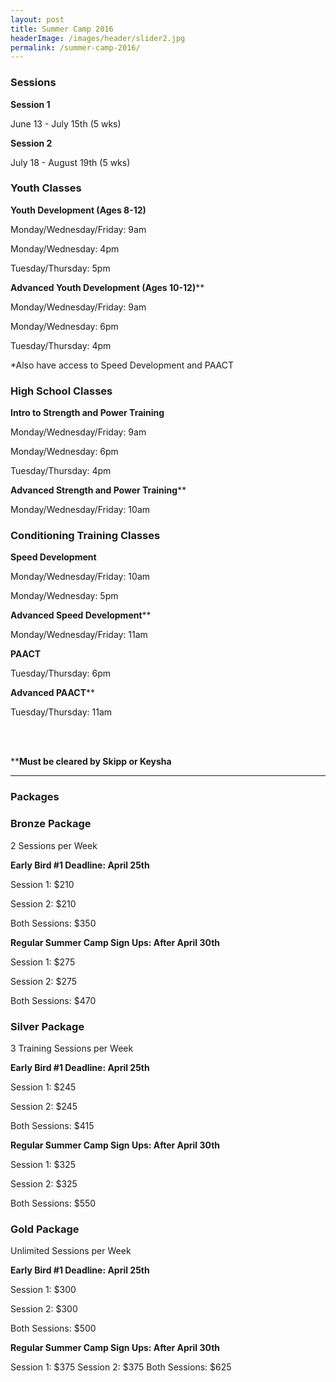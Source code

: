 ```yaml
---
layout: post
title: Summer Camp 2016
headerImage: /images/header/slider2.jpg
permalink: /summer-camp-2016/
---
```


### Sessions

**Session 1** 

June 13 - July 15th (5 wks)

**Session 2**

 July 18 - August 19th (5 wks)

### Youth Classes

**Youth Development (Ages 8-12)**

Monday/Wednesday/Friday: 9am 

Monday/Wednesday: 4pm

Tuesday/Thursday: 5pm

**Advanced Youth Development (Ages 10-12)****

Monday/Wednesday/Friday: 9am

Monday/Wednesday: 6pm

Tuesday/Thursday: 4pm

*Also have access to Speed Development and PAACT

### High School Classes
 
**Intro to Strength and Power Training**

Monday/Wednesday/Friday: 9am

Monday/Wednesday: 6pm

Tuesday/Thursday: 4pm

**Advanced Strength and Power Training****

Monday/Wednesday/Friday: 10am

### Conditioning Training Classes

**Speed Development**

Monday/Wednesday/Friday: 10am

Monday/Wednesday: 5pm

**Advanced Speed Development****

Monday/Wednesday/Friday: 11am

**PAACT**

Tuesday/Thursday: 6pm

**Advanced PAACT****

Tuesday/Thursday: 11am

<br />
<br />
  
  
****Must be cleared by Skipp or Keysha**

****

### Packages



### **Bronze Package**

2 Sessions per Week

**Early Bird #1 Deadline: April 25th**

Session 1: $210

Session 2: $210

Both Sessions: $350

**Regular Summer Camp Sign Ups: After April 30th**

Session 1: $275

Session 2: $275

Both Sessions: $470

### Silver Package

3 Training Sessions per Week

**Early Bird #1 Deadline: April 25th**

Session 1: $245

Session 2: $245

Both Sessions: $415

**Regular Summer Camp Sign Ups: After April 30th**

Session 1: $325

Session 2: $325

Both Sessions: $550

### Gold Package

Unlimited Sessions per Week

**Early Bird #1 Deadline: April 25th**

Session 1: $300

Session 2: $300

Both Sessions: $500

**Regular Summer Camp Sign Ups: After April 30th**

Session 1: $375
Session 2: $375
Both Sessions: $625